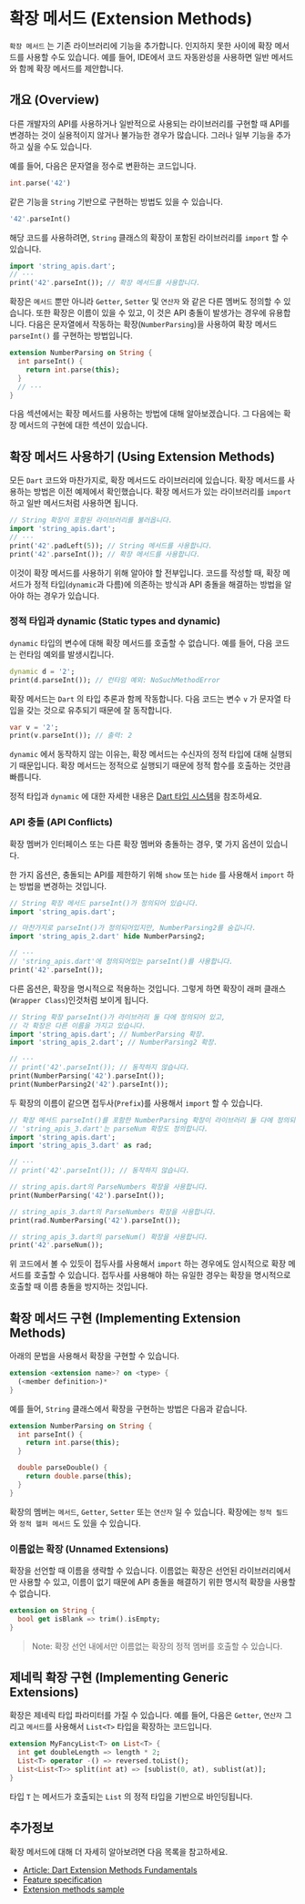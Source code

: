 # 확장 메서드 (Extension Methods)
`확장 메서드` 는 기존 라이브러리에 기능을 추가합니다. 인지하지 못한 사이에 확장 메서드를 사용할 수도 있습니다. 예를 들어, IDE에서 코드 자동완성을 사용하면 일반 메서드와 함께 확장 메서드를 제안합니다.

## 개요 (Overview)
다른 개발자의 API를 사용하거나 일반적으로 사용되는 라이브러리를 구현할 때 API를 변경하는 것이 실용적이지 않거나 불가능한 경우가 많습니다. 그러나 일부 기능을 추가하고 싶을 수도 있습니다.

예를 들어, 다음은 문자열을 정수로 변환하는 코드입니다.
```dart
int.parse('42')
```

같은 기능을 `String` 기반으로 구현하는 방법도 있을 수 있습니다.
```dart
'42'.parseInt()
```

해당 코드를 사용하려면, `String` 클래스의 확장이 포함된 라이브러리를 `import` 할 수 있습니다.
```dart
import 'string_apis.dart';
// ···
print('42'.parseInt()); // 확장 메서드를 사용합니다.
```

확장은 `메서드` 뿐만 아니라 `Getter`, `Setter` 및 `연산자` 와 같은 다른 멤버도 정의할 수 있습니다. 또한 확장은 이름이 있을 수 있고, 이 것은 API 충돌이 발생가는 경우에 유용합니다. 다음은 문자열에서 작동하는 확장(`NumberParsing`)을 사용하여 확장 메서드 `parseInt()` 를 구현하는 방법입니다.
```dart
extension NumberParsing on String {
  int parseInt() {
    return int.parse(this);
  }
  // ···
}
```

다음 섹션에서는 확장 메서드를 사용하는 방법에 대해 알아보겠습니다. 그 다음에는 확장 메서드의 구현에 대한 섹션이 있습니다.

## 확장 메서드 사용하기 (Using Extension Methods)
모든 `Dart` 코드와 마찬가지로, 확장 메서드도 라이브러리에 있습니다. 확장 메서드를 사용하는 방법은 이전 예제에서 확인했습니다. 확장 메서드가 있는 라이브러리를 `import` 하고 일반 메서드처럼 사용하면 됩니다.
```dart
// String 확장이 포함된 라이브러리를 불러옵니다.
import 'string_apis.dart';
// ···
print('42'.padLeft(5)); // String 메서드를 사용합니다.
print('42'.parseInt()); // 확장 메서드를 사용합니다.
```

이것이 확장 메서드를 사용하기 위해 알아야 할 전부입니다. 코드를 작성할 때, 확장 메서드가 정적 타입(`dynamic`과 다름)에 의존하는 방식과 API 충돌을 해결하는 방법을 알아야 하는 경우가 있습니다.

### 정적 타입과 dynamic (Static types and dynamic)
`dynamic` 타입의 변수에 대해 확장 메서드를 호출할 수 없습니다. 예를 들어, 다음 코드는 런타임 예외를 발생시킵니다.
```dart
dynamic d = '2';
print(d.parseInt()); // 런타임 예외: NoSuchMethodError
```

확장 메서드는 `Dart` 의 타입 추론과 함께 작동합니다. 다음 코드는 변수 `v` 가 문자열 타입을 갖는 것으로 유추되기 때문에 잘 동작합니다.
```dart
var v = '2';
print(v.parseInt()); // 출력: 2
```

`dynamic` 에서 동작하지 않는 이유는, 확장 메서드는 수신자의 정적 타입에 대해 실행되기 때문입니다. 확장 메서드는 정적으로 실행되기 때문에 정적 함수를 호출하는 것만큼 빠릅니다.

정적 타입과 `dynamic` 에 대한 자세한 내용은 [Dart 타입 시스템](https://dart.dev/language/type-system)을 참조하세요.

### API 충돌 (API Conflicts)
확장 멤버가 인터페이스 또는 다른 확장 멤버와 충돌하는 경우, 몇 가지 옵션이 있습니다.

한 가지 옵션은, 충돌되는 API를 제한하기 위해 `show` 또는 `hide` 를 사용해서 `import` 하는 방법을 변경하는 것입니다.
```dart
// String 확장 메서드 parseInt()가 정의되어 있습니다.
import 'string_apis.dart';

// 마찬가지로 parseInt()가 정의되어있지만, NumberParsing2를 숨깁니다.
import 'string_apis_2.dart' hide NumberParsing2;

// ···
// 'string_apis.dart'에 정의되어있는 parseInt()를 사용합니다.
print('42'.parseInt());
```

다른 옵션은, 확장을 명시적으로 적용하는 것입니다. 그렇게 하면 확장이 래퍼 클래스(`Wrapper Class`)인것처럼 보이게 됩니다.
```dart
// String 확장 parseInt()가 라이브러리 둘 다에 정의되어 있고,
// 각 확장은 다른 이름을 가지고 있습니다.
import 'string_apis.dart'; // NumberParsing 확장.
import 'string_apis_2.dart'; // NumberParsing2 확장.

// ···
// print('42'.parseInt()); // 동작하지 않습니다.
print(NumberParsing('42').parseInt());
print(NumberParsing2('42').parseInt());
```

두 확장의 이름이 같으면 접두사(`Prefix`)를 사용해서 `import` 할 수 있습니다.
```dart
// 확장 메서드 parseInt()를 포함한 NumberParsing 확장이 라이브러리 둘 다에 정의되어있습니다.
// 'string_apis_3.dart'는 parseNum 확장도 정의합니다.
import 'string_apis.dart';
import 'string_apis_3.dart' as rad;

// ···
// print('42'.parseInt()); // 동작하지 않습니다.

// string_apis.dart의 ParseNumbers 확장을 사용합니다.
print(NumberParsing('42').parseInt());

// string_apis_3.dart의 ParseNumbers 확장을 사용합니다.
print(rad.NumberParsing('42').parseInt());

// string_apis_3.dart의 parseNum() 확장을 사용합니다.
print('42'.parseNum());
```

위 코드에서 볼 수 있듯이 접두사를 사용해서 `import` 하는 경우에도 암시적으로 확장 메서드를 호출할 수 있습니다. 접두사를 사용해야 하는 유일한 경우는 확장을 명시적으로 호출할 때 이름 충돌을 방지하는 것입니다.

## 확장 메서드 구현 (Implementing Extension Methods)
아래의 문법을 사용해서 확장을 구현할 수 있습니다.
```dart
extension <extension name>? on <type> {
  (<member definition>)*
}
```

예를 들어, `String` 클래스에서 확장을 구현하는 방법은 다음과 같습니다.
```dart
extension NumberParsing on String {
  int parseInt() {
    return int.parse(this);
  }

  double parseDouble() {
    return double.parse(this);
  }
}
```

확장의 멤버는 `메서드`, `Getter`, `Setter` 또는 `연산자` 일 수 있습니다. 확장에는 `정적 필드` 와 `정적 헬퍼 메서드` 도 있을 수 있습니다.

### 이름없는 확장 (Unnamed Extensions)
확장을 선언할 때 이름을 생략할 수 있습니다. 이름없는 확장은 선언된 라이브러리에서만 사용할 수 있고, 이름이 없기 때문에 API 충돌을 해결하기 위한 명시적 확장을 사용할 수 없습니다.
```dart
extension on String {
  bool get isBlank => trim().isEmpty;
}
```

> Note: 확장 선언 내에서만 이름없는 확장의 정적 멤버를 호출할 수 있습니다.

## 제네릭 확장 구현 (Implementing Generic Extensions)
확장은 제네릭 타입 파라미터를 가질 수 있습니다. 예를 들어, 다음은 `Getter`, `연산자` 그리고 `메서드`를 사용해서 `List<T>` 타입을 확장하는 코드입니다.
```dart
extension MyFancyList<T> on List<T> {
  int get doubleLength => length * 2;
  List<T> operator -() => reversed.toList();
  List<List<T>> split(int at) => [sublist(0, at), sublist(at)];
}
```

타입 `T` 는 메서드가 호출되는 `List` 의 정적 타입을 기반으로 바인딩됩니다.

## 추가정보
확장 메서드에 대해 더 자세히 알아보려면 다음 목록을 참고하세요.

- [Article: Dart Extension Methods Fundamentals](https://medium.com/dartlang/extension-methods-2d466cd8b308)
- [Feature specification](https://github.com/dart-lang/language/blob/main/accepted/2.7/static-extension-methods/feature-specification.md#dart-static-extension-methods-design)
- [Extension methods sample](https://github.com/dart-lang/samples/tree/main/extension_methods)